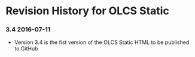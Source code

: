# Revision History for OLCS Static 
 
### 3.4 2016-07-11
 
- Version 3.4 is the fist version of the OLCS Static HTML to be published to GitHub